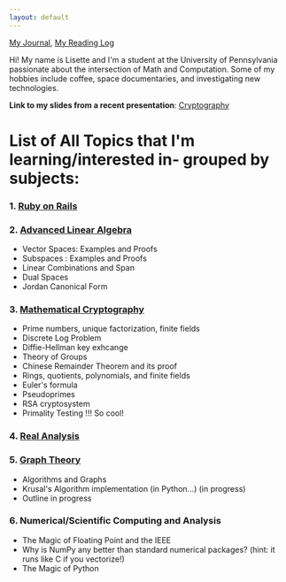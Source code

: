 ```yaml
---
layout: default
---
```


[My Journal](journal.md), [My Reading Log](reading.md)

Hi! My name is Lisette and I'm a student at the University of Pennsylvania passionate about the intersection of Math and Computation. Some of my hobbies include coffee, space documentaries, and investigating new technologies.  

**Link to my slides from a recent presentation**: [Cryptography](https://drive.google.com/file/d/1MdGkOsmxy2CyUJRVHIdzjVyykqI3To42/view?fbclid=IwAR3VM03FceUloxVeDge2JDqKOYtu4hkWEx-uqhDgS_nINv2S9eHKC78kZdU)


# List of All Topics that I'm learning/interested in- grouped by subjects:

### 1. [Ruby on Rails](ruby.md)

### 2. [Advanced Linear Algebra](line_alg.md)

* Vector Spaces: Examples and Proofs
* Subspaces : Examples and Proofs
* Linear Combinations and Span
* Dual Spaces
* Jordan Canonical Form

### 3. [Mathematical Cryptography](mathematical_crypto.md)

* Prime numbers, unique factorization, finite fields 
* Discrete Log Problem 
* Diffie-Hellman key exhcange 
* Theory of Groups
* Chinese Remainder Theorem and its proof 
* Rings, quotients, polynomials, and finite fields
* Euler's formula
* Pseudoprimes 
* RSA cryptosystem 
* Primality Testing !!! So cool!

### 4. [Real Analysis](analysis.md)

### 5. [Graph Theory](graph_theory.md)

* Algorithms and Graphs
* Krusal's Algorithm implementation (in Python...) (in progress)
* Outline in progress

### 6. Numerical/Scientific Computing and Analysis
* The Magic of Floating Point and the IEEE
* Why is NumPy any better than standard numerical packages? (hint: it runs like C if you vectorize!)
* The Magic of Python



